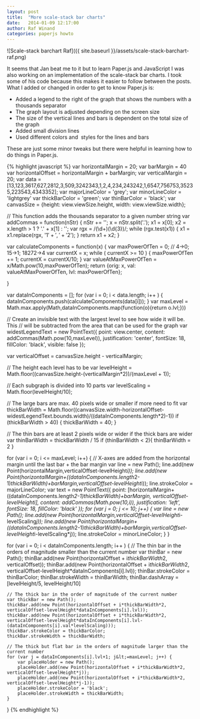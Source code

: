 ```yaml
---
layout: post
title:  "More scale-stack bar charts"
date:   2014-01-09 12:17:00
author: Raf Winand
categories: paperjs howto
---
```

![Scale-stack barchart Raf]({{ site.baseurl }}/assets/scale-stack-barchart-raf.png)

It seems that Jan beat me to it but to learn Paper.js and JavaScript I was also working on an implementation of the scale-stack bar charts. I took some of his code because this makes it easier to follow between the posts. What I added or changed in order to get to know Paper.js is:

* Added a legend to the right of the graph that shows the numbers with a thousands separator
* The graph layout is adjusted depending on the screen size
* The size of the vertical lines and bars is dependent on the total size of the graph
* Added small division lines
* Used different colors and  styles for the lines and bars

These are just some minor tweaks but there were helpful in learning how to do things in Paper.js.

{% highlight javascript %}
var horizontalMargin = 20;
var barMargin = 40
var horizontalOffset = horizontalMargin + barMargin;
var verticalMargin = 20;
var data = [13,123,3617,627,2812,3,509,3242343,1,2,4,234,243242,1,6547,756753,35235,223543,4343352];
var majorLineColor = 'grey';
var minorLineColor = 'lightgrey'
var thickBarColor = 'green';
var thinBarColor = 'black';
var canvasSize = {height: view.viewSize.height,
					width: view.viewSize.width};

// This function adds the thousands separator to a given number string
var addCommas = function(nStr) {
	nStr += '';
	x = nStr.split('.');
	x1 = x[0];
	x2 = x.length &gt; 1 ? '.' + x[1] : '';
	var rgx = /(\d+)(\d{3})/;
	while (rgx.test(x1)) {
		x1 = x1.replace(rgx, '$1' + ',' + '$2');
	}
	return x1 + x2;
}

var calculateComponents = function(x) {
    var maxPowerOfTen = 0; // 4-&gt;0; 15-&gt;1; 18272-&gt;4
    var currentX = x;
    while ( currentX &gt;= 10 ) {
        maxPowerOfTen += 1;
        currentX = currentX/10;
    }
    var valueAtMaxPowerOfTen = x/Math.pow(10,maxPowerOfTen);
    return {orig: x,
            val: valueAtMaxPowerOfTen,
            lvl: maxPowerOfTen};

}

var dataInComponents = [];
for (var i = 0; i &lt; data.length; i++ ) {
    dataInComponents.push(calculateComponents(data[i]));
}
var maxLevel = Math.max.apply(Math,dataInComponents.map(function(o){return o.lvl;}))

// Create an invisible text with the largest level to see how wide it will be. This
// will be subtracted from the area that can be used for the graph
var widestLegendText = new PointText({
	point: view.center,
	content: addCommas(Math.pow(10,maxLevel)),
	justification: 'center',
	fontSize: 18,
	fillColor: 'black',
	visible: false
});

var verticalOffset = canvasSize.height - verticalMargin;

// The height each level has to be
var levelHeight = Math.floor((canvasSize.height-(verticalMargin*2))/(maxLevel + 1));

// Each subgraph is divided into 10 parts
var levelScaling = Math.floor(levelHeight/10);

// The large bars are max. 40 pixels wide or smaller if more need to fit
var thickBarWidth = Math.floor((canvasSize.width-horizontalOffset-widestLegendText.bounds.width)/((dataInComponents.length*2)-1))
if (thickBarWidth &gt; 40) {
	thickBarWidth = 40;
}

// The thin bars are at least 2 pixels wide or wider if the thick bars are wider
var thinBarWidth = thickBarWidth / 15
if (thinBarWidth &lt; 2){
	thinBarWidth = 2
}

for (var i = 0; i &lt;= maxLevel; i++) {
	// X-axes are added from the horizontal margin until the last bar + the bar margin
    var line = new Path();
    line.add(new Point(horizontalMargin,verticalOffset-levelHeight*i));
    line.add(new Point(horizontalMargin+((dataInComponents.length*2-1)*thickBarWidth)+barMargin,verticalOffset-levelHeight*i));
    line.strokeColor = majorLineColor;
    var text = new PointText({
    	point: [horizontalMargin+((dataInComponents.length*2-1)*thickBarWidth)+barMargin, verticalOffset-levelHeight*i],
		content: addCommas(Math.pow(10,i)),
		justification: 'left',
		fontSize: 18,
		fillColor: 'black'
    });
    for (var j = 0; j &lt;= 10; j++) {
    	var line = new Path();
	    line.add(new Point(horizontalMargin,verticalOffset-levelHeight*i-levelScaling*j));
	    line.add(new Point(horizontalMargin+((dataInComponents.length*2-1)*thickBarWidth)+barMargin,verticalOffset-levelHeight*i-levelScaling*j));
	    line.strokeColor = minorLineColor;
    }
}

for (var i = 0; i &lt; dataInComponents.length; i++ ) {
    // The thin bar in the orders of magnitude smaller than the current number
    var thinBar = new Path();
    thinBar.add(new Point(horizontalOffset + i*thickBarWidth*2, verticalOffset));
    thinBar.add(new Point(horizontalOffset + i*thickBarWidth*2, verticalOffset-levelHeight*dataInComponents[i].lvl));
    thinBar.strokeColor = thinBarColor;
    thinBar.strokeWidth = thinBarWidth;
    thinBar.dashArray = [levelHeight/5, levelHeight/10]

    // The thick bar in the order of magnitude of the current number
    var thickBar = new Path();
    thickBar.add(new Point(horizontalOffset + i*thickBarWidth*2, verticalOffset-levelHeight*dataInComponents[i].lvl));
    thickBar.add(new Point(horizontalOffset + i*thickBarWidth*2, verticalOffset-levelHeight*dataInComponents[i].lvl-(dataInComponents[i].val*levelScaling)));
    thickBar.strokeColor = thickBarColor;
    thickBar.strokeWidth = thickBarWidth;

    // The thick but flat bar in the orders of magnitude larger than the current number
    for (var j = dataInComponents[i].lvl+1; j&lt;=maxLevel; j++) {
        var placeHolder = new Path();
        placeHolder.add(new Point(horizontalOffset + i*thickBarWidth*2, verticalOffset-levelHeight*j));
        placeHolder.add(new Point(horizontalOffset + i*thickBarWidth*2, verticalOffset-levelHeight*j-1));
        placeHolder.strokeColor = 'black';
        placeHolder.strokeWidth = thickBarWidth;
    }
}
{% endhighlight %}

